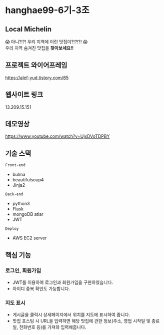 # hanghae99-6기-3조

## Local Michelin
😱 아니?!?! 우리 지역에 이런 맛집이?!?!?! 😱  
우리 지역 숨겨진 맛집을 **찾아보세요!!**

## 프로젝트 와이어프레임
https://alef-yud.tistory.com/65

## 웹사이트 링크
13.209.15.151

## 데모영상
https://www.youtube.com/watch?v=UjxDVoTDPBY

## 기술 스택
`Front-end`
- bulma
- beautifulsoup4
- Jinja2

`Back-end`
- python3
- Flask
- mongoDB atlar
- JWT

`Deploy`
- AWS EC2 server

## 핵심 기능
### 로그인, 회원가입
- JWT를 이용하여 로그인과 회원가입을 구현하였습니다.
- 아이디 중복 확인도 가능합니다.
### 지도 표시
- 게시글을 클릭시 상세페이지에서 위치를 지도에 표시하여 줍니다.
- 맛집 포스팅 시 URL을 입력하면 해당 맛집에 관한 정보(주소, 영업 시작일 및 종료일, 전화번호 등)를 가져와 입력해줍니다.




